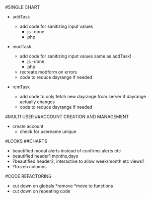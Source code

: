 #SINGLE CHART
* addTask
    * add code for sanitizing input values
        * js -done
        * php
* modTask

    * add code for sanitizing input values same as addTask!
        * js -done
        * php
    * recreate modform on errors
    * code to reduce dayrange if needed

* remTask
    * add code to only fetch new dayrange from server if dayrange actually changes
    * code to reduce dayrange if needed

#MULTI USER
##ACCOUNT CREATION AND MANAGEMENT
* create account 
    * check for username unique  

#LOOKS
##CHARTS
* beautified modal alerts instead of confirms alerts etc
* beautified header1 months,days
* ?beautified header2, interactive to allow week/month etc views?
* ?frozen columns

#CODE REFACTORING

* cut down on globals
    *remove
    *move to functions
* cut down on repeating code


